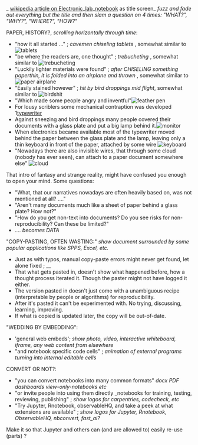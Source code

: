 _ [wikipedia article on Electronic_lab_notebook](https://en.wikipedia.org/wiki/Electronic_lab_notebook) as title screen_
_fuzz and fade out everything but the title and then slam a question on 4 times: "WHAT?", "WHY?", "WHERE?", "HOW?"_

PAPER, HISTORY?, _scrolling horizontally through time_:
- "how it all started ..." ; _cavemen chiseling tablets_ , somewhat similar to ![tablets](https://s3.amazonaws.com/lowres.cartoonstock.com/technology-backup-backed_up-spare-history-caves-shr1435_low.jpg)
- "be where the readers are, one thought" ; _trebucheting_ , somewhat similar to ![trebucheting](https://www.toonpool.com/user/3107/files/send_email_380405.jpg)
- "Luckily lighter materials were found" ; _after CHISELING something paperthin, it is folded into an airplane and thrown_ , somewhat similar to ![paper airplane](https://www.pngitem.com/pimgs/m/31-317183_painted-paper-plane-hand-png-download-free-clipart.png)
- "Easily stained however" ;  _hit by bird droppings mid flight_, somewhat similar to ![birdshit](https://www.nicepng.com/png/detail/147-1472116_royalty-free-collection-of-high-quality-free-cliparts.png)
- "Which made some people angry and inventful"![feather pen](https://encrypted-tbn0.gstatic.com/images?q=tbn:ANd9GcQF8SI83PV8vXV1DoUtGe4-wt_IT3Bq7BGJ6RVZlUnh64Azp9eGOwRd7vzZUaIzrqte6Ik&usqp=CAU)
- For lousy scriblers some mechanical contraption was developed 1[typewriter](https://cdn3.vectorstock.com/i/1000x1000/23/67/drawing-of-old-typewriter-with-a-paper-in-black-vector-20272367.jpg)
- Against sneezing and bird droppings many people covered their documents with a glass plate and put a big lamp behind it.![monitor](https://thumbs.dreamstime.com/z/old-retro-crt-monitor-display-blank-white-screen-isolated-background-162226372.jpg)
- When electronics became available most of the typewriter moved behind the paper between the glass plate and the lamp, leaving only a thin keyboard in front of the paper, attached by some wire ![keyboard](https://content.instructables.com/ORIG/FOT/CW6G/HPFZZGBK/FOTCW6GHPFZZGBK.jpg?auto=webp)
- "Nowadays there are also invisible wires, that through some cloud (nobody has ever seen), can attach to a paper document somewhere else" ![cloud](https://images.theconversation.com/files/243663/original/file-20181102-83644-b06itk.jpg?ixlib=rb-1.1.0&q=45&auto=format&w=1356&h=668&fit=crop)

That intro of fantasy and strange reality, might have confused you enough to open your mind. Some questions:
- "What, that our narratives nowadays are often heavily based on, was not mentioned at all? ...."
- "Aren't many documents much like a sheet of paper behind a glass plate? How not?"
- "How do you get non-text into documents? Do you see risks for non-reproducibility? Can these be limited?"
- _.... becomes DATA_

"COPY-PASTING, OFTEN WASTING:" _show document surrounded by some popular applications like SPPS, Excel, etc._
- Just as with typos, manual copy-paste errors might never get found, let alone fixed ; __
- That what gets pasted in, doesn't show what happened before, how a thought process iterated it. Though the paster might not have logged it either.
- The version pasted in doesn't just come with a unambiguous recipe (interpretable by people or algorithms) for reproducibility.
- After it's pasted it can't be experimented with. No trying, discussing, learning, improving.
- If what is copied is updated later, the copy will be out-of-date.

"WEDDING BY EMBEDDING":
- 'general web embeds'; _show photo, video, interactive whiteboard, iframe, any web content from elsewhere_
- "and notebook specific code cells" ; _animation of external programs turning into internal editable cells_

CONVERT OR NOT?:
- "you can convert notebooks into many common formats" _docx PDF dashboards view-only-notebooks etc_
- "or invite people into using them directly _notebooks for training, testing, reviewing, publishing" ; _show logos for carpentries, codecheck, etc_
- "Try Jupyter, Rnotebook, observableHQ, and take a peek at what extensions are available" ; _show logos for Jupyter, Rnotebook, ObservableHQ, nbconvert, fast_ai?_

Make it so that Jupyter and others can (and are allowed to) easily re-use (parts) ?
